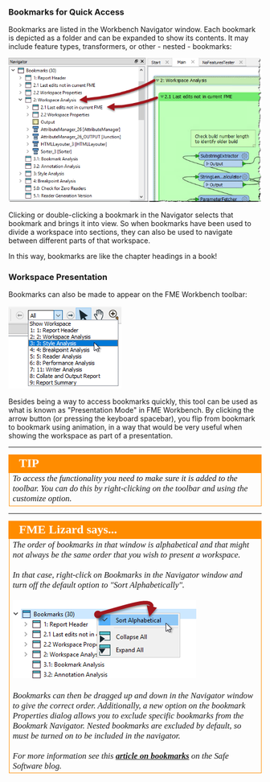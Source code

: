 ### Bookmarks for Quick Access ###
Bookmarks are listed in the Workbench Navigator window. Each bookmark is depicted as a folder and can be expanded to show its contents. It may include feature types, transformers, or other - nested - bookmarks:

![](./Images/Img5.015.BookmarksForAccess.png)

Clicking or double-clicking a bookmark in the Navigator selects that bookmark and brings it into view. So when bookmarks have been used to divide a workspace into sections, they can also be used to navigate between different parts of that workspace.

In this way, bookmarks are like the chapter headings in a book!


### Workspace Presentation ###
Bookmarks can also be made to appear on the FME Workbench toolbar:

![](./Images/Img5.016.PresentationOption.png)

Besides being a way to access bookmarks quickly, this tool can be used as what is known as "Presentation Mode" in FME Workbench. By clicking the arrow button (or pressing the keyboard spacebar), you flip from bookmark to bookmark using animation, in a way that would be very useful when showing the workspace as part of a presentation.

---

<!--Tip Section-->

<table style="border-spacing: 0px">
<tr>
<td style="vertical-align:middle;background-color:darkorange;border: 2px solid darkorange">
<i class="fa fa-info-circle fa-lg fa-pull-left fa-fw" style="color:white;padding-right: 12px;vertical-align:text-top"></i>
<span style="color:white;font-size:x-large;font-weight: bold;font-family:serif">TIP</span>
</td>
</tr>

<tr>
<td style="border: 1px solid darkorange">
<span style="font-family:serif; font-style:italic; font-size:larger">
To access the functionality you need to make sure it is added to the toolbar. You can do this by right-clicking on the toolbar and using the customize option.
</span>
</td>
</tr>
</table>

---

<!--Person X Says Section-->

<table style="border-spacing: 0px">
<tr>
<td style="vertical-align:middle;background-color:darkorange;border: 2px solid darkorange">
<i class="fa fa-quote-left fa-lg fa-pull-left fa-fw" style="color:white;padding-right: 12px;vertical-align:text-top"></i>
<span style="color:white;font-size:x-large;font-weight: bold;font-family:serif">FME Lizard says...</span>
</td>
</tr>

<tr>
<td style="border: 1px solid darkorange">
<span style="font-family:serif; font-style:italic; font-size:larger">
The order of bookmarks in that window is alphabetical and that might not always be the same order that you wish to present a workspace.
<br><br>In that case, right-click on Bookmarks in the Navigator window and turn off the default option to "Sort Alphabetically".
<br><br><img src="./Images/Img5.017.BookmarkSortOption.png">
<br><br>Bookmarks can then be dragged up and down in the Navigator window to give the correct order. Additionally, a new option on the bookmark Properties dialog allows you to exclude specific bookmarks from the Bookmark Navigator. Nested bookmarks are excluded by default, so must be turned on to be included in the navigator.
<br><br>For more information see this <strong><a href="http://blog.safe.com/2016/03/fmeevangelist146/">article on bookmarks</a></strong> on the Safe Software blog.
</span>
</td>
</tr>
</table>
